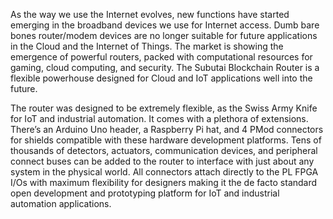 As the way we use the Internet evolves, new functions have started
emerging in the broadband devices we use for Internet access. Dumb bare
bones router/modem devices are no longer suitable for future
applications in the Cloud and the Internet of Things. The market is
showing the emergence of powerful routers, packed with computational
resources for gaming, cloud computing, and security. The Subutai
Blockchain Router is a flexible powerhouse designed for Cloud and IoT
applications well into the future.

The router was designed to be extremely flexible, as the Swiss Army
Knife for IoT and industrial automation. It comes with a plethora of
extensions. There’s an Arduino Uno header, a Raspberry Pi hat, and 4
PMod connectors for shields compatible with these hardware development
platforms. Tens of thousands of detectors, actuators, communication
devices, and peripheral connect buses can be added to the router to
interface with just about any system in the physical world. All
connectors attach directly to the PL FPGA I/Os with maximum flexibility
for designers making it the de facto standard open development and
prototyping platform for IoT and industrial automation applications.
